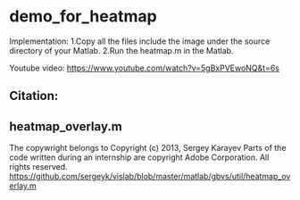 # demo_for_heatmap
Implementation:
1.Copy all the files include the image under the source directory of your Matlab.
2.Run the heatmap.m in the Matlab.

Youtube video:
https://www.youtube.com/watch?v=5gBxPVEwoNQ&t=6s


Citation:
----------------------------------
heatmap_overlay.m
----------------------------------
The copywright belongs to
Copyright (c) 2013, Sergey Karayev
Parts of the code written during an internship are copyright Adobe Corporation.
All rights reserved.
https://github.com/sergeyk/vislab/blob/master/matlab/gbvs/util/heatmap_overlay.m
